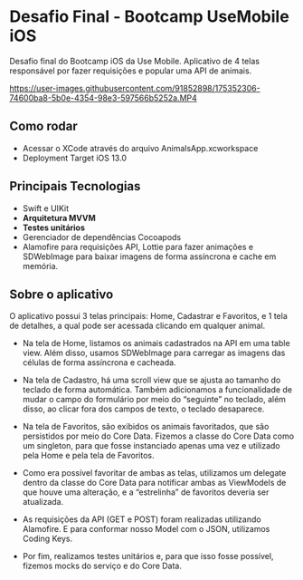 # Desafio Final - Bootcamp UseMobile iOS
Desafio final do Bootcamp iOS da Use Mobile. Aplicativo de 4 telas responsável por fazer requisições e popular uma API de animais.

https://user-images.githubusercontent.com/91852898/175352306-74600ba8-5b0e-4354-98e3-597566b5252a.MP4

## Como rodar

- Acessar o XCode através do arquivo AnimalsApp.xcworkspace
- Deployment Target iOS 13.0

## Principais Tecnologias
- Swift e UIKit
- <b>Arquitetura MVVM</b>
- <b>Testes unitários</b>
- Gerenciador de dependências Cocoapods
- Alamofire para requisições API, Lottie para fazer animações e SDWebImage para baixar imagens de forma assíncrona e cache em memória.

## Sobre o aplicativo

O aplicativo possui 3 telas principais: Home, Cadastrar e Favoritos, e 1 tela de detalhes, a qual pode ser acessada clicando em qualquer animal.

- Na tela de Home, listamos os animais cadastrados na API em uma table view. Além disso, usamos SDWebImage para carregar as imagens das células de forma assíncrona e cacheada.

- Na tela de Cadastro, há uma scroll view que se ajusta ao tamanho do teclado de forma automática. Também adicionamos a funcionalidade de mudar o campo do formulário por meio do “seguinte” no teclado, além disso, ao clicar fora dos campos de texto, o teclado desaparece.

- Na tela de Favoritos, são exibidos os animais favoritados, que são persistidos por meio do Core Data. Fizemos a classe do Core Data como um singleton, para que fosse instanciado apenas uma vez e utilizado pela Home e pela tela de Favoritos.

- Como era possível favoritar de ambas as telas, utilizamos um delegate dentro da classe do Core Data para notificar ambas as ViewModels de que houve uma alteração, e a “estrelinha” de favoritos deveria ser atualizada.

- As requisições da API (GET e POST) foram realizadas utilizando Alamofire. E para conformar nosso Model com o JSON, utilizamos Coding Keys.

- Por fim, realizamos testes unitários e, para que isso fosse possível, fizemos mocks do serviço e do Core Data.



